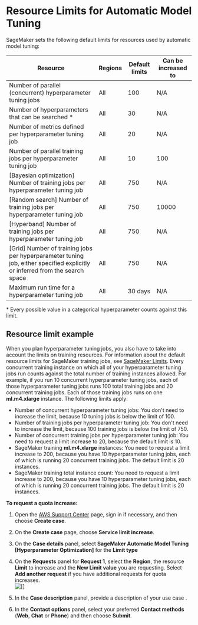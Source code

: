 # Resource Limits for Automatic Model Tuning<a name="automatic-model-tuning-limits"></a>

SageMaker sets the following default limits for resources used by automatic model tuning:


| Resource | Regions | Default limits | Can be increased to | 
| --- | --- | --- | --- | 
|  Number of parallel \(concurrent\) hyperparameter tuning jobs  |  All  |  100  |  N/A  | 
|  Number of hyperparameters that can be searched \*  |  All  |  30  |  N/A  | 
|  Number of metrics defined per hyperparameter tuning job  |  All  |  20  |  N/A  | 
|  Number of parallel training jobs per hyperparameter tuning job  |  All  |  10  |  100  | 
|  \[Bayesian optimization\] Number of training jobs per hyperparameter tuning job  |  All  |  750  |  N/A  | 
|  \[Random search\] Number of training jobs per hyperparameter tuning job  |  All  |  750  |  10000  | 
|  \[Hyperband\] Number of training jobs per hyperparameter tuning job  |  All  |  750  |  N/A  | 
|  \[Grid\] Number of training jobs per hyperparameter tuning job, either specified explicitly or inferred from the search space  |  All  |  750  |  N/A  | 
|  Maximum run time for a hyperparameter tuning job  |  All  |  30 days  |  N/A  | 

\* Every possible value in a categorical hyperparameter counts against this limit\.

## Resource limit example<a name="automatic-model-tuning-limits-example"></a>

When you plan hyperparameter tuning jobs, you also have to take into account the limits on training resources\. For information about the default resource limits for SageMaker training jobs, see [SageMaker Limits](https://docs.aws.amazon.com/general/latest/gr/aws_service_limits.html#limits_sagemaker)\. Every concurrent training instance on which all of your hyperparameter tuning jobs run counts against the total number of training instances allowed\. For example, if you run 10 concurrent hyperparameter tuning jobs, each of those hyperparameter tuning jobs runs 100 total training jobs and 20 concurrent training jobs\. Each of those training jobs runs on one **ml\.m4\.xlarge** instance\. The following limits apply: 
+ Number of concurrent hyperparameter tuning jobs: You don't need to increase the limit, because 10 tuning jobs is below the limit of 100\.
+ Number of training jobs per hyperparameter tuning job: You don't need to increase the limit, because 100 training jobs is below the limit of 750\.
+ Number of concurrent training jobs per hyperparameter tuning job: You need to request a limit increase to 20, because the default limit is 10\.
+ SageMaker training **ml\.m4\.xlarge** instances: You need to request a limit increase to 200, because you have 10 hyperparameter tuning jobs, each of which is running 20 concurrent training jobs\. The default limit is 20 instances\.
+ SageMaker training total instance count: You need to request a limit increase to 200, because you have 10 hyperparameter tuning jobs, each of which is running 20 concurrent training jobs\. The default limit is 20 instances\.

**To request a quota increase:**

1. Open the [AWS Support Center](https://console.aws.amazon.com/support/home#/) page, sign in if necessary, and then choose **Create case**\. 

1. On the **Create case** page, choose **Service limit increase**\.

1. On the **Case details** panel, select **SageMaker Automatic Model Tuning \[Hyperparameter Optimization\]** for the **Limit type** 

1. On the **Requests** panel for **Request 1**, select the **Region**, the resource **Limit** to increase and the **New Limit value** you are requesting\. Select **Add another request** if you have additional requests for quota increases\.  
![\[\]](http://docs.aws.amazon.com/sagemaker/latest/dg/images/hpo/hpo-quotas-service-linit-increase-request.PNG)

1. In the **Case description** panel, provide a description of your use case \.

1. In the **Contact options** panel, select your preferred **Contact methods** \(**Web**, **Chat** or **Phone**\) and then choose **Submit**\. 